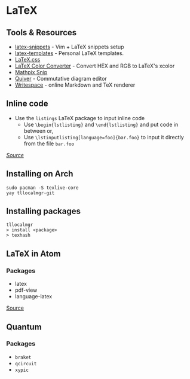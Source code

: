 # LaTeX

## Tools & Resources
- [latex-snippets](https://github.com/gillescastel/latex-snippets) - Vim + LaTeX snippets setup
- [latex-templates](https://github.com/jleightcap/LaTeX-Templates) - Personal LaTeX templates.
- [LaTeX.css](https://latex.vercel.app/)
- [LaTeX Color Converter](https://mmoredo.github.io/latex-color-converter/) - Convert HEX and RGB to LaTeX's xcolor
- [Mathpix Snip](https://mathpix.com/)
- [Quiver](https://q.uiver.app/) - Commutative diagram editor
- [Writespace](https://www.writespace.app/) - online Markdown and TeX renderer

## Inline code
- Use the `listings` LaTeX package to input inline code
  - Use `\begin{lstlisting}` and `\end{lstlisting}` and put code in between or,
  - Use `\lstinputlisting[language=foo]{bar.foo}` to input it directly from the file `bar.foo`

_[Source](https://www.overleaf.com/learn/latex/code_listing)_

## Installing on Arch
```
sudo pacman -S texlive-core
yay tllocalmgr-git
```

## Installing packages

```
tllocalmgr
> install <package>
> texhash
```

## LaTeX in Atom

### Packages
- latex
- pdf-view
- language-latex

[Source](https://medium.com/@lucasrebscher/using-atom-as-a-latex-editor-93756de3d726)

## Quantum

### Packages
- `braket`
- `qcircuit`
- `xypic`
